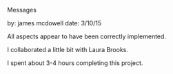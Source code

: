 Messages

by: james mcdowell
date: 3/10/15

All aspects appear to have been correctly implemented. 

I collaborated a little bit with Laura Brooks. 

I spent about 3-4 hours completing this project.
